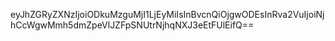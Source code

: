 eyJhZGRyZXNzIjoiODkuMzguMjI1LjEyMiIsInBvcnQiOjgwODEsInRva2VuIjoiNjhCcWgwMmh5dmZpeVlJZFpSNUtrNjhqNXJ3eEtFUlEifQ==
